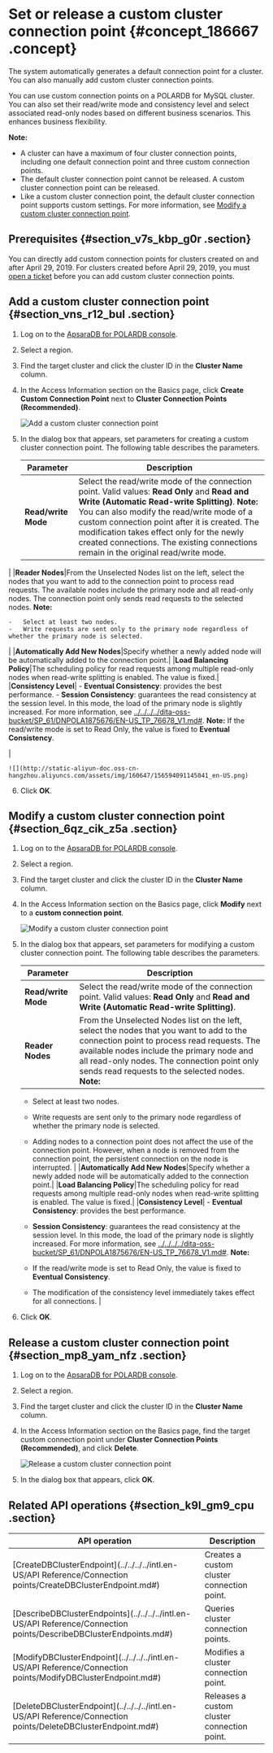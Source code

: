 # Set or release a custom cluster connection point {#concept_186667 .concept}

The system automatically generates a default connection point for a cluster. You can also manually add custom cluster connection points.

You can use custom connection points on a POLARDB for MySQL cluster. You can also set their read/write mode and consistency level and select associated read-only nodes based on different business scenarios. This enhances business flexibility.

**Note:** 

-   A cluster can have a maximum of four cluster connection points, including one default connection point and three custom connection points.
-   The default cluster connection point cannot be released. A custom cluster connection point can be released.
-   Like a custom cluster connection point, the default cluster connection point supports custom settings. For more information, see [Modify a custom cluster connection point](#section_6qz_cik_z5a).

## Prerequisites {#section_v7s_kbp_g0r .section}

You can directly add custom connection points for clusters created on and after April 29, 2019. For clusters created before April 29, 2019, you must [open a ticket](https://workorder.console.aliyun.com/console.htm#/ticket/add?productCode=polardb) before you can add custom cluster connection points.

## Add a custom cluster connection point {#section_vns_r12_bul .section}

1.  Log on to the [ApsaraDB for POLARDB console](https://polardb.console.aliyun.com/).
2.  Select a region.
3.  Find the target cluster and click the cluster ID in the **Cluster Name** column.
4.  In the Access Information section on the Basics page, click **Create Custom Connection Point** next to **Cluster Connection Points \(Recommended\)**.

    ![Add a custom cluster connection point](http://static-aliyun-doc.oss-cn-hangzhou.aliyuncs.com/assets/img/160647/156594091145027_en-US.png)

5.  In the dialog box that appears, set parameters for creating a custom cluster connection point. The following table describes the parameters.

    |Parameter|Description|
    |---------|-----------|
    |**Read/write Mode**|Select the read/write mode of the connection point. Valid values: **Read Only** and **Read and Write \(Automatic Read-write Splitting\)**. **Note:** You can also modify the read/write mode of a custom connection point after it is created. The modification takes effect only for the newly created connections. The existing connections remain in the original read/write mode.

 |
    |**Reader Nodes**|From the Unselected Nodes list on the left, select the nodes that you want to add to the connection point to process read requests. The available nodes include the primary node and all read-only nodes. The connection point only sends read requests to the selected nodes. **Note:** 

    -   Select at least two nodes.
    -   Write requests are sent only to the primary node regardless of whether the primary node is selected.
 |
    |**Automatically Add New Nodes**|Specify whether a newly added node will be automatically added to the connection point.|
    |**Load Balancing Policy**|The scheduling policy for read requests among multiple read-only nodes when read-write splitting is enabled. The value is fixed.|
    |**Consistency Level**|     -   **Eventual Consistency**: provides the best performance.
    -   **Session Consistency**: guarantees the read consistency at the session level. In this mode, the load of the primary node is slightly increased.
 For more information, see [../../../../dita-oss-bucket/SP\_61/DNPOLA1875676/EN-US\_TP\_76678\_V1.md\#](../../../../intl.en-US/.md#). **Note:** If the read/write mode is set to Read Only, the value is fixed to **Eventual Consistency**.

 |

    ![](http://static-aliyun-doc.oss-cn-hangzhou.aliyuncs.com/assets/img/160647/156594091145041_en-US.png)

6.  Click **OK**.

## Modify a custom cluster connection point {#section_6qz_cik_z5a .section}

1.  Log on to the [ApsaraDB for POLARDB console](https://polardb.console.aliyun.com/).
2.  Select a region.
3.  Find the target cluster and click the cluster ID in the **Cluster Name** column.
4.  In the Access Information section on the Basics page, click **Modify** next to a **custom connection point**.

    ![Modify a custom cluster connection point](http://static-aliyun-doc.oss-cn-hangzhou.aliyuncs.com/assets/img/160647/156594091147219_en-US.png)

5.  In the dialog box that appears, set parameters for modifying a custom cluster connection point. The following table describes the parameters.

    |Parameter|Description|
    |---------|-----------|
    |**Read/write Mode**|Select the read/write mode of the connection point. Valid values: **Read Only** and **Read and Write \(Automatic Read-write Splitting\)**.|
    |**Reader Nodes**|From the Unselected Nodes list on the left, select the nodes that you want to add to the connection point to process read requests. The available nodes include the primary node and all read-only nodes. The connection point only sends read requests to the selected nodes. **Note:** 

    -   Select at least two nodes.
    -   Write requests are sent only to the primary node regardless of whether the primary node is selected.
    -   Adding nodes to a connection point does not affect the use of the connection point. However, when a node is removed from the connection point, the persistent connection on the node is interrupted.
 |
    |**Automatically Add New Nodes**|Specify whether a newly added node will be automatically added to the connection point.|
    |**Load Balancing Policy**|The scheduling policy for read requests among multiple read-only nodes when read-write splitting is enabled. The value is fixed.|
    |**Consistency Level**|     -   **Eventual Consistency**: provides the best performance.
    -   **Session Consistency**: guarantees the read consistency at the session level. In this mode, the load of the primary node is slightly increased.
 For more information, see [../../../../dita-oss-bucket/SP\_61/DNPOLA1875676/EN-US\_TP\_76678\_V1.md\#](../../../../intl.en-US/.md#). **Note:** 

    -   If the read/write mode is set to Read Only, the value is fixed to **Eventual Consistency**.
    -   The modification of the consistency level immediately takes effect for all connections.
 |

6.  Click **OK**.

## Release a custom cluster connection point {#section_mp8_yam_nfz .section}

1.  Log on to the [ApsaraDB for POLARDB console](https://polardb.console.aliyun.com/).
2.  Select a region.
3.  Find the target cluster and click the cluster ID in the **Cluster Name** column.
4.  In the Access Information section on the Basics page, find the target custom connection point under **Cluster Connection Points \(Recommended\)**, and click **Delete**.

    ![Release a custom cluster connection point](http://static-aliyun-doc.oss-cn-hangzhou.aliyuncs.com/assets/img/160647/156594091245049_en-US.png)

5.  In the dialog box that appears, click **OK**.

## Related API operations {#section_k9l_gm9_cpu .section}

|API operation|Description|
|-------------|-----------|
|[CreateDBClusterEndpoint](../../../../intl.en-US/API Reference/Connection points/CreateDBClusterEndpoint.md#)|Creates a custom cluster connection point.|
|[DescribeDBClusterEndpoints](../../../../intl.en-US/API Reference/Connection points/DescribeDBClusterEndpoints.md#)|Queries cluster connection points.|
|[ModifyDBClusterEndpoint](../../../../intl.en-US/API Reference/Connection points/ModifyDBClusterEndpoint.md#)|Modifies a cluster connection point.|
|[DeleteDBClusterEndpoint](../../../../intl.en-US/API Reference/Connection points/DeleteDBClusterEndpoint.md#)|Releases a custom cluster connection point.|

